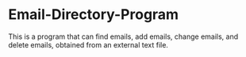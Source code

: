 # Email-Directory-Program
This is a program that can find emails, add emails, change emails, and delete emails, obtained from an external text file.    
